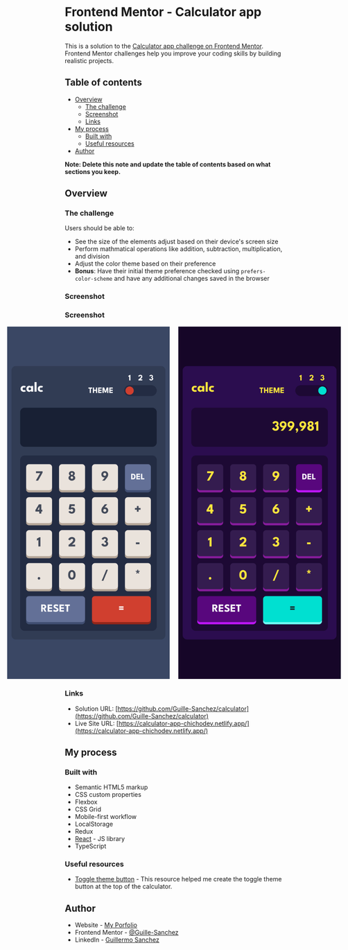 # Frontend Mentor - Calculator app solution

This is a solution to the [Calculator app challenge on Frontend Mentor](https://www.frontendmentor.io/challenges/calculator-app-9lteq5N29). Frontend Mentor challenges help you improve your coding skills by building realistic projects. 

## Table of contents

- [Overview](#overview)
  - [The challenge](#the-challenge)
  - [Screenshot](#screenshot)
  - [Links](#links)
- [My process](#my-process)
  - [Built with](#built-with)
  - [Useful resources](#useful-resources)
- [Author](#author)

**Note: Delete this note and update the table of contents based on what sections you keep.**

## Overview

### The challenge

Users should be able to:

- See the size of the elements adjust based on their device's screen size
- Perform mathmatical operations like addition, subtraction, multiplication, and division
- Adjust the color theme based on their preference
- **Bonus**: Have their initial theme preference checked using `prefers-color-scheme` and have any additional changes saved in the browser

### Screenshot

### Screenshot
<div>
  <div style='display: flex; justify-content: center; width: 100%; gap: 20px;'>
    <img src='./screenshots/mobile1.png' style='width: 375px; height: auto;'/>
    <img src='./screenshots/mobile2.png' style='width: 375px; height: auto;'/>
  </div>
</div>


### Links

- Solution URL: [https://github.com/Guille-Sanchez/calculator](https://github.com/Guille-Sanchez/calculator)
- Live Site URL: [https://calculator-app-chichodev.netlify.app/](https://calculator-app-chichodev.netlify.app/)

## My process

### Built with

- Semantic HTML5 markup
- CSS custom properties
- Flexbox
- CSS Grid
- Mobile-first workflow
- LocalStorage
- Redux
- [React](https://reactjs.org/) - JS library
- TypeScript


### Useful resources

- [Toggle theme button](https://www.w3schools.com/howto/howto_css_custom_checkbox.asp) - This resource helped me create the toggle theme button at the top of the calculator.

## Author

- Website - [My Porfolio](https://guillermo-portfolio.netlify.app/)
- Frontend Mentor - [@Guille-Sanchez](https://www.frontendmentor.io/profile/Guille-Sanchez)
- LinkedIn - [Guillermo Sanchez](https://www.linkedin.com/in/guillermo-sanchez-developer/)
